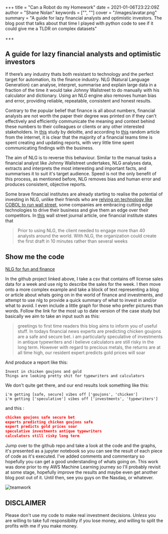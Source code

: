 +++
title = "Can a Robot do my Homework"
date = 2021-01-06T23:22:09Z
author = "Shane Nolan"
keywords = ["", ""]
cover = "/images/avatar.png"
summary = "A guide for lazy financial analysts and optimistic investors. The blog post that talks about that time I played with python code to see if it could give me a TLDR on complex datasets"

+++

## A guide for lazy financial analysts and optimistic investors

If there’s any industry thats both resistant to technology and the perfect target for automation, its the finance industry. NLG (Natural Language Generation) can analyse, interpret, summarise and explain large data in a fraction of the time it would take Johnny Wallstreet to do manually with his calculator and dictionary. Using an NLG engine also removes human bias and error, providing reliable, repeatable, consistent and honest results.

Contrary to the popular belief that finance is all about numbers, financial analysts are not worth the paper their degree was printed on if they can't effectively and efficiently communicate the meaning and context behind these numbers to their colleagues or clients or any other interested stakeholders. In [this](https://www2.deloitte.com/content/dam/Deloitte/us/Documents/finance-transformation/us-crunch-time-seven-reporting-in-a-digital-world.pdf) study by deloitte, and according to [this](https://www.allbusinessschools.com/finance/common-questions/financial-analyst-job-description/) random article from the internet, it is clear that the majority of a financial teams time is spent creating and updating reports, with very little time spent communicating findings with the business.

The aim of NLG is to reverse this behaviour. Similar to the manual tasks a financial analyst like Johnny Wallstreet undertakes, NLG analyses data, extracts and interprets the most interesting and important facts, and summarises it to suit it's target audience. Speed is not the only benefit of this process, as mentioned before, NLG removes bias and human error and produces consistent, objective reports.

Some brave financial institutes are already starting to realise the potential of investing in NLG, unlike their friends who are [relying on technology like COBOL to run wall street](https://www.wsj.com/articles/BL-CIOB-5413), some companies are embracing cutting edge technologies to drive their business and give them an edge over their competitors. In [this](https://deloitte.wsj.com/cio/2017/10/05/digitizing-finance-communications-with-natural-language-generation/) wall street journal article, one financial institute states that  

> Prior to using NLG, the client needed to engage more than 40 analysts around the world. With NLG, the organization could create the first draft in 10 minutes rather than several weeks

## Show me the code

[NLG for fun and finance](https://github.com/shanenolanwit/tunnel-snakes-101/blob/master/OffLicenceNLG.ipynb) 

In the github project linked above, I take a csv that contains off license sales data for a week and use nlg to describe the sales for the week. I then move onto a more complex example and take a block of text representing a blog or article about whats going on in the world of finance and investments, and attempt to use nlg to provide a quick summary of what to invest in and/or what to avoid. I even include a little graph for those who prefer pictures than words. Follow the link for the most up to date version of the case study but basically we aim to take an input such as this:

> greetings to first time readers this blog aims to inform you of useful stuff. In todays financial news experts are predicting chicken goujons are a safe and secure bet. i am particularly speculative of investments in antique typewriters and i believe calculators are still risky in the long term. However with regard to precious metals, the returns are at all time high, our resident expert predicts gold prices will soar

And produce a report like this:
```
Invest in chicken goujons and gold
Things are looking pretty shit for typewriters and calculators
```
We don't quite get there, and our end results look something like this:
```
i'm getting [safe, secure] vibes off ['goujons', 'chicken']
i'm getting ['speculative'] vibes off ['investments', 'typewriters']
```
and this : 
```json
chicken goujons safe secure bet
experts predicting chicken goujons safe
expert predicts gold prices soar
speculative investments antique typewriters
calculators still risky long term
```

Jump over to the github repo and take a look at the code and the graphs, it's presented as a jupyter notebook so you can see the result of each piece of code as 
it's executed. I've added comments and commentary so hopefully you can get a good understanding of whats going on. This work was done prior to my AWS Machine Learning journey so I'll probably revisit at some stage, hopefully improve the results and maybe even get another blog post out of it. Until then, see you guys on the Nasdaq, or whatever.

![teamwork](/images/guywithmoney.png)

## DISCLAIMER
Please don't use my code to make real investment decisions. *Unless* you are willing to take full responsibility if you lose money, and willing to split the profits with me if you make money.
